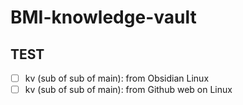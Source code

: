 # BMI-knowledge-vault

## TEST
- [ ] kv (sub of sub of main): from Obsidian Linux
- [ ] kv (sub of sub of main): from Github web on Linux
